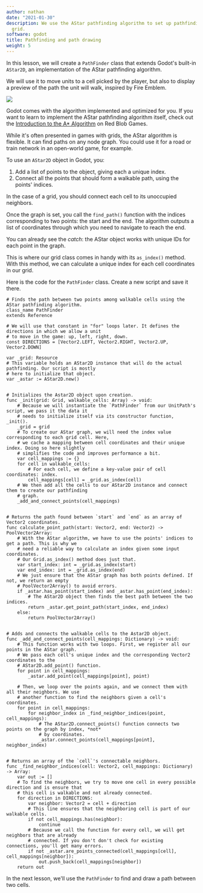 ```yaml
---
author: nathan
date: "2021-01-30"
description: We use the AStar pathfinding algorithm to set up pathfinding on our game
  grid.
software: godot
title: Pathfinding and path drawing
weight: 5
---
```


In this lesson, we will create a `PathFinder` class that extends Godot's built-in `AStar2D`, an implementation of the AStar pathfinding algorithm. 

We will use it to move units to a cell picked by the player, but also to display a preview of the path the unit will walk, inspired by Fire Emblem.

![](unit-path.png)

Godot comes with the algorithm implemented and optimized for you. If you want to learn to implement the AStar pathfinding algorithm itself, check out the [Introduction to the A* Algorithm](https://www.redblobgames.com/pathfinding/a-star/introduction.html) on Red Blob Games.

While it's often presented in games with grids, the AStar algorithm is flexible. It can find paths on any node graph. You could use it for a road or train network in an open-world game, for example.

To use an `AStar2D` object in Godot, you:

1. Add a list of points to the object, giving each a unique index.
1. Connect all the points that should form a walkable path, using the points' indices.

In the case of a grid, you should connect each cell to its unoccupied neighbors.

Once the graph is set, you call the `find_path()` function with the indices corresponding to two points: the start and the end. The algorithm outputs a list of coordinates through which you need to navigate to reach the end.

You can already see the _catch_: the AStar object works with unique IDs for each point in the graph.

This is where our grid class comes in handy with its `as_index()` method. With this method, we can calculate a unique index for each cell coordinates in our grid.

Here is the code for the `PathFinder` class. Create a new script and save it there.

```gdscript
# Finds the path between two points among walkable cells using the AStar pathfinding algorithm.
class_name PathFinder
extends Reference

# We will use that constant in "for" loops later. It defines the directions in which we allow a unit
# to move in the game: up, left, right, down.
const DIRECTIONS = [Vector2.LEFT, Vector2.RIGHT, Vector2.UP, Vector2.DOWN]

var _grid: Resource
# This variable holds an AStar2D instance that will do the actual pathfinding. Our script is mostly
# here to initialize that object.
var _astar := AStar2D.new()


# Initializes the Astar2D object upon creation.
func _init(grid: Grid, walkable_cells: Array) -> void:
	# Because we will instantiate the `PathFinder` from our UnitPath's script, we pass it the data it
	# needs to initialize itself via its constructor function, _init().
	_grid = grid
	# To create our AStar graph, we will need the index value corresponding to each grid cell. Here,
	# we cache a mapping between cell coordinates and their unique index. Doing so here slightly
	# simplifies the code and improves performance a bit.
	var cell_mappings := {}
	for cell in walkable_cells:
		# For each cell, we define a key-value pair of cell coordinates: index.
		cell_mappings[cell] = _grid.as_index(cell)
	# We then add all the cells to our AStar2D instance and connect them to create our pathfinding
	# graph.
	_add_and_connect_points(cell_mappings)


# Returns the path found between `start` and `end` as an array of Vector2 coordinates.
func calculate_point_path(start: Vector2, end: Vector2) -> PoolVector2Array:
	# With the AStar algorithm, we have to use the points' indices to get a path. This is why we
	# need a reliable way to calculate an index given some input coordinates.
	# Our Grid.as_index() method does just that.
	var start_index: int = _grid.as_index(start)
	var end_index: int = _grid.as_index(end)
	# We just ensure that the AStar graph has both points defined. If not, we return an empty
	# PoolVector2Array() to avoid errors.
	if _astar.has_point(start_index) and _astar.has_point(end_index):
		# The AStar2D object then finds the best path between the two indices.
		return _astar.get_point_path(start_index, end_index)
	else:
		return PoolVector2Array()


# Adds and connects the walkable cells to the Astar2D object.
func _add_and_connect_points(cell_mappings: Dictionary) -> void:
	# This function works with two loops. First, we register all our points in the AStar graph.
	# We pass each cell's unique index and the corresponding Vector2 coordinates to the
	# AStar2D.add_point() function.
	for point in cell_mappings:
		_astar.add_point(cell_mappings[point], point)

	# Then, we loop over the points again, and we connect them with all their neighbors. We use
	# another function to find the neighbors given a cell's coordinates.
	for point in cell_mappings:
		for neighbor_index in _find_neighbor_indices(point, cell_mappings):
			# The AStar2D.connect_points() function connects two points on the graph by index, *not*
			# by coordinates.
			_astar.connect_points(cell_mappings[point], neighbor_index)


# Returns an array of the `cell`'s connectable neighbors.
func _find_neighbor_indices(cell: Vector2, cell_mappings: Dictionary) -> Array:
	var out := []
	# To find the neighbors, we try to move one cell in every possible direction and is ensure that
	# this cell is walkable and not already connected.
	for direction in DIRECTIONS:
		var neighbor: Vector2 = cell + direction
		# This line ensures that the neighboring cell is part of our walkable cells.
		if not cell_mappings.has(neighbor):
			continue
		# Because we call the function for every cell, we will get neighbors that are already
		# connected. If you don't don't check for existing connections, you'll get many errors.
		if not _astar.are_points_connected(cell_mappings[cell], cell_mappings[neighbor]):
			out.push_back(cell_mappings[neighbor])
	return out
```

In the next lesson, we'll use the `PathFinder` to find and draw a path between two cells.
